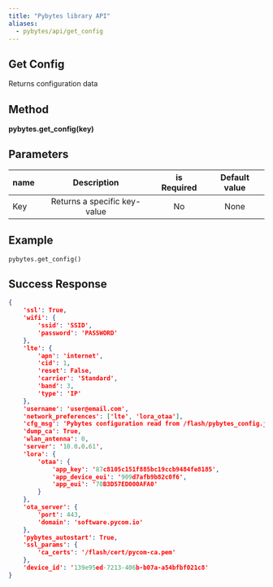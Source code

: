 ```yaml
---
title: "Pybytes library API"
aliases:
  - pybytes/api/get_config
---
```


**Get Config**
----
  Returns configuration data


**Method**
----
**pybytes.get_config(key)**

**Parameters**
----
| name  | Description   | is Required    | Default value
| ------------- |:-------------:|:-------------:|:-------------:|
| Key   | Returns a specific key-value  | No   | None  |

**Example**
----
`pybytes.get_config()`

## Success Response
```json
{
	'ssl': True,
	'wifi': {
		'ssid': 'SSID',
		'password': 'PASSWORD'
	},
	'lte': {
		'apn': 'internet',
		'cid': 1,
		'reset': False,
		'carrier': 'Standard',
		'band': 3,
		'type': 'IP'
	},
	'username': 'user@email.com',
	'network_preferences': ['lte', 'lora_otaa'],
	'cfg_msg': 'Pybytes configuration read from /flash/pybytes_config.json',
	'dump_ca': True,
	'wlan_antenna': 0,
	'server': '10.0.0.61',
	'lora': {
		'otaa': {
			'app_key': '87c8105c151f885bc19ccb9484fe8185',
			'app_device_eui': '909d7afb9b82c0f6',
			'app_eui': '70B3D57ED000AFA0'
		}
	},
	'ota_server': {
		'port': 443,
		'domain': 'software.pycom.io'
	},
	'pybytes_autostart': True,
	'ssl_params': {
		'ca_certs': '/flash/cert/pycom-ca.pem'
	},
	'device_id': '139e95ed-7213-406b-b07a-a54bfbf021c8'
}
```

